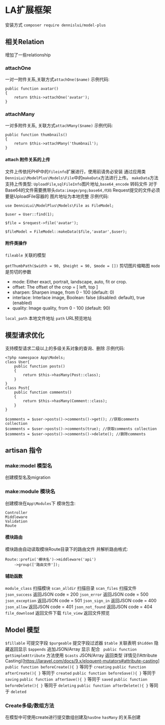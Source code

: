 # LA扩展框架

安装方式
``` composer require dennislui/model-plus ```

## 相关Relation

增加了一些relationship

### attachOne
一对一附件关系,关联方式```attachOne($name)``` 
示例代码:
```
public function avatar()
{
	return $this->attachOne('avatar');
}
```

### attachMany
一对多附件关系, 关联方式```attachMany($name)```
示例代码:
```
public function thumbnails()
{
	return $this->attachMany('thumbnail');
}
```
#### attach 附件关系的上传
文件上传依托PHP中的```fileinfo```扩展进行，使用前请务必安装
通过应用类```DennisLui\ModelPlus\Models\File```中的```makeData```方法进行上传。
```makeData```方法支持上传类型: ```UploadFile```,```sqlFileInfo```图片地址,```base64_encode``` 转码文件
对于Base64的文件需要携带头```data:image/png;base64,代码``` 
Request提交的文件必须要是UploadFile容器的
图片地址为本地完整
示例代码: 
```
use DennisLui\ModelPlus\Models\File as FileModel;

$user = User::find(1);

$file = $request->file('avatar');

$fileModel = FileModel::makeData($file,'avatar',$user);

```
#### 附件类操作

```fileable``` 关联的模型


```getThumbPath($width = 90, $height = 90, $mode = [])``` 剪切图片缩略图 
```mode``` 是剪切的参数
- mode: Either exact, portrait, landscape, auto, fit or crop.
- offset: The offset of the crop = [ left, top ]
- sharpen: Sharpen image, from 0 - 100 (default: 0)
- interlace: Interlace image,  Boolean: false (disabled: default), true (enabled)
- quality: Image quality, from 0 - 100 (default: 90)

```local_path``` 本地文件地址
```path``` URL预览地址


## 模型请求优化
支持模型请求二级以上的多级关系对象的查询、删除
示例代码: 

```
<?php namespace App\Models;
class User{
	public function posts()
	{
		return $this->hasMany(Post::class);
	}
}
class Post{
	public function comments()
	{
		return $this->hasMany(Comment::class);
	}
}

$comments = $user->posts()->comments()->get(); //获取comments collection
$comments = $user->posts()->comments(true); //获取comments collection
$comments = $user->posts()->comments()->delete(); //删除comments
```

## artisan 指令

### make:model 模型名

创建模型名及migration

### make:module 模块名

创建模块在```App\Modules```下
模块包含:
```
Controller
Middleware
Validation
Route
```

#### 模块路由
模块路由自动读取模块Route目录下的路由文件
并解析路由格式:
```
Route::prefix('模块名')->middleware('api')
    ->group(['路由文件']);
```


#### 辅助函数

```module_class``` 扫描模块
```scan_alldir``` 扫描目录
```scan_files``` 扫描文件
```json_success``` 返回JSON code = 200
```json_error``` 返回JSON code = 500
```json_exception``` 返回JSON code = 501
```json_sign_in``` 返回JSON code = 400
```json_allow``` 返回JSON code = 401
```json_not_found``` 返回JSON code = 404
```file_download``` 返回文件下载
```file_view``` 返回文件预览


## Model 模型

``` $fillable ``` 可提交字段
``` $purgeable ``` 提交字段过滤器
``` $table ``` 关联表明
``` $hidden ``` 隐藏返回显示
``` $appends ``` 追加JSON/Array 显示 配合 ``` public function getSimpleAttribute``` 方法使用
``` $casts ``` JSON/Array 返回类型 详情见(!Attribute Casting)[https://laravel.com/docs/9.x/eloquent-mutators#attribute-casting]
``` public function beforeCreate(){ } ``` 等同于 ```creating```
``` public function afterCreate(){ } ``` 等同于 ```created```
``` public function beforeSave(){ } ``` 等同于 ```saving```
``` public function afterSave(){ } ``` 等同于 ```saved```
``` public function beforeDelete(){ } ``` 等同于 ```deleting```
``` public function afterDelete(){ } ``` 等同于 ```deleted```

### Create多级/数组方法

在模型中可使用create进行提交数组创建及```hasOne``` ```hasMany``` 的关系创建


